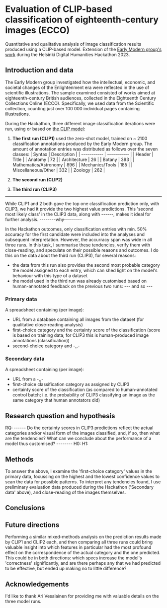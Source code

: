 # Evaluation of CLIP-based classification of eighteenth-century images (ECCO)
Quantitative and qualitative analysis of image classification results produced using a CLIP-based model. Extension of the [Early Modern group's work](https://github.com/dhh23/early_modern) during the Helsinki Digital Humanities Hackathon 2023.

## Introduction and data
The Early Modern group investigated how the intellectual, economic, and societal changes of the Enlightenment era were reflected in the use of scientific illustrations. The sample examined consisted of works aimed at eighteenth-century British audiences, collected in the Eighteenth Century Collections Online (ECCO). Specifically, we used data from the Scientific collection, counting just over 100 000 individual pages containing illustrations.

During the Hackathon, three different image classification iterations were run, using or based on [the CLIP model](https://github.com/openai/CLIP):

1. **The first run (CLIP1)** used the zero-shot model, trained on ~ 2100 classification annotations produced by the Early Modern group. The amount of annotation entries was distributed as follows over the seven classes:
| Syntax | Description |
| ----------- | ----------- |
| Header | Title |
| Anatomy | 72 |
| Architecture | 26 |
| Botany | 393 |
| Mathematics/Astronomy | 896 |
| Mechanics/Tools | 185 |
| Miscellaneous/Other | 332 |
| Zoology | 262 |


2. **The second run (CLIP2)** 

3. **The third run (CLIP3)**
------ 
While CLIP1 and 2 both gave the top one classification prediction only, with CLIP3, we had it
provide the two highest value predictions. This 'second most likely class' in the CLIP3 data, along with ------, makes it ideal for
further analysis. --------why---------

In the Hackathon outcomes, only classification entries with min. 50% accuracy for the first candidate were included into the
analyses and subsequent interpretation. However, the accurracy span was wide in all three runs. In this task, I summarise these tendencies, verify them with close-reading, and speculate on their possible reasons and outcomes. I do this on the data about the third run (CLIP3), for several reasons:
- the data from this run also provides the second most probable category the model assigned to each entry, which can shed light on the model's behaviour with this type of a dataset
- the model used in the third run was already customised based on human-annotated feedback on the previous two runs: --- and so ---

### Primary data
A spreadsheet containing (per image):
- URL from a database containing all images from the dataset (for qualitative close-reading analysis)
- first-choice category and the certainty score of the classification (score is based on training data; for CLIP3 this is human-produced image annotations (classification))
- second-choice category and -,,-

### Secondary data
A spreadsheet containing (per image):
- URL from a -,,-
- first-choice classification category as assigned by CLIP3
- certainty score of the classification (as compared to human-annotated control batch; i.e. the probability of CLIP3 classifying an image as the same category that human annotators did)

## Research question and hypothesis
RQ: ------ Do the certainty scores in CLIP3 predictions reflect the actual categories and/or visual form of the images classified, and, if so, then what are the tendencies? What can we conclude about the performance of a model thus customised? --------
H0:
H1:

## Methods
To answer the above, I examine the 'first-choice category' values in the primary data, focussing on the highest and the lowest confidence values to scan the data for possible patterns. To interpret any tendencies found, I use preliminary evaluation data produced during the Hackathon ('Secondary data' above), and close-reading of the images themselves.

## Conclusions

## Future directions
Performing a similar mixed-methods analysis on the prediction results made by CLIP1 and CLIP2 each, and then comparing all three runs could bring valuable insight into which features in particular had the most profound effect on the correspondence of the actual category and the one predicted. This could be in both directions: which specs increase the model's 'correctness' significantly, and are there perhaps any that we had predicted to be effective, but ended up making no to little difference?

## Acknowledgements
I'd like to thank Ari Vesalainen for providing me with valuable details on the three model runs.
